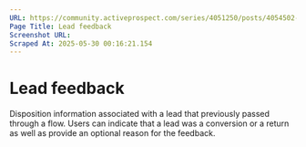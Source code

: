 ```yaml
---
URL: https://community.activeprospect.com/series/4051250/posts/4054502-activeprospect-product-glossary
Page Title: Lead feedback
Screenshot URL: 
Scraped At: 2025-05-30 00:16:21.154
---
```


# Lead feedback

Disposition information associated with a lead that previously passed through a flow. Users can indicate that a lead was a conversion or a return as well as provide an optional reason for the feedback.